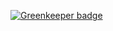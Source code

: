 
[![Greenkeeper badge](https://badges.greenkeeper.io/timonwong/timonwong.github.io.svg)](https://greenkeeper.io/)

